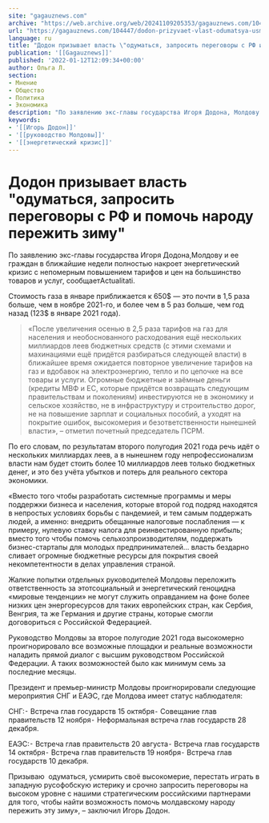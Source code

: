 ```yaml
---
site: "gagauznews.com"
archive: "https://web.archive.org/web/20241109205353/gagauznews.com/104447/dodon-prizyvaet-vlast-odumatsya-usmirit-svoyo-vysokomerie-i-pomoch-narodu-perezhit-zimu.html"
url: "https://gagauznews.com/104447/dodon-prizyvaet-vlast-odumatsya-usmirit-svoyo-vysokomerie-i-pomoch-narodu-perezhit-zimu.html"
language: ru
title: "Додон призывает власть \"одуматься, запросить переговоры с РФ и помочь народу пережить зиму\""
publication: '[[Gagauznews]]'
published: '2022-01-12T12:09:34+00:00'
author: Ольга Л.
section:
- Мнение
- Общество
- Политика
- Экономика
description: "По заявлению экс-главы государства Игоря Додона, Молдову и ее граждан в ближайшие недели полностью накроет энергетический кризис с непомерным повышением тарифов и цен на большинство товаров и услуг, сообщает Actualitati. Стоимость газа в январе приближается к 650$ — это почти в 1,5 раза больше, чем в ноябре 2021-го, и более чем в 5 раз больше, чем год назад (123$ в январе 2021 года). «После увеличения осенью в 2,5 раза тарифов на газ для населения и необоснованного расходования ещё нескольких миллиардов леев бюджетных средств (с этими схемами и махинациями ещё придётся разбираться следующей власти) в ближайшее время ожидается повторное увеличение тарифов […]"
keywords:
- '[[Игорь Додон]]'
- '[[руководство Молдовы]]'
- '[[энергетический кризис]]'
---
```


# Додон призывает власть "одуматься, запросить переговоры с РФ и помочь народу пережить зиму"

По заявлению экс-главы государства Игоря Додона,Молдову и ее граждан в ближайшие недели полностью накроет энергетический кризис с непомерным повышением тарифов и цен на большинство товаров и услуг, сообщаетActualitati.

Стоимость газа в январе приближается к 650$ — это почти в 1,5 раза больше, чем в ноябре 2021-го, и более чем в 5 раз больше, чем год назад (123$ в январе 2021 года).

> «После увеличения осенью в 2,5 раза тарифов на газ для населения и необоснованного расходования ещё нескольких миллиардов леев бюджетных средств (с этими схемами и махинациями ещё придётся разбираться следующей власти) в ближайшее время ожидается повторное увеличение тарифов на газ и вдобавок на электроэнергию, тепло и по цепочке на все товары и услуги. Огромные бюджетные и заёмные деньги (кредиты МВФ и ЕС, которые придётся возвращать следующим правительствам и поколениям) инвестируются не в экономику и сельское хозяйство, не в инфраструктуру и строительство дорог, не на повышение зарплат и социальных пособий, а уходят на покрытие ошибок, высокомерия и безответственности нынешней власти», – отметил почетный председатель ПСРМ.

По его словам, по результатам второго полугодия 2021 года речь идёт о нескольких миллиардах леев, а в нынешнем году непрофессионализм власти нам будет стоить более 10 миллиардов леев только бюджетных денег, и это без учёта убытков и потерь для реального сектора экономики.

«Вместо того чтобы разработать системные программы и меры поддержки бизнеса и населения, которые второй год подряд находятся в непростых условиях борьбы с пандемией, и тем самым поддержать людей, а именно: внедрить обещанные налоговые послабления — к примеру, нулевую ставку налога для реинвестированную прибыль; вместо того чтобы помочь сельхозпроизводителям, поддержать бизнес-стартапы для молодых предпринимателей… власть бездарно сливает огромные бюджетные ресурсы для покрытия своей некомпетентности в делах управления страной.

Жалкие попытки отдельных руководителей Молдовы переложить ответственность за этотсоциальный и энергетический геноцидна «мировые тенденции» не могут служить оправданием на фоне более низких цен энергоресурсов для таких европейских стран, как Сербия, Венгрия, та же Германия и другие страны, которые смогли договориться с Российской Федерацией.

Руководство Молдовы за второе полугодие 2021 года высокомерно проигнорировало все возможные площадки и реальные возможности наладить прямой диалог с высшим руководством Российской Федерации. А таких возможностей было как минимум семь за последние месяцы.

Президент и премьер-министр Молдовы проигнорировали следующие мероприятия СНГ и ЕАЭС, где Молдова имеет статус наблюдателя:

СНГ:⁃ Встреча глав государств 15 октября⁃ Совещание глав правительств 12 ноября⁃ Неформальная встреча глав государств 28 декабря.

ЕАЭС:⁃ Встреча глав правительств 20 августа⁃ Встреча глав государств 14 октября⁃ Встреча глав правительств 19 ноября⁃ Встреча глав государств 10 декабря.

Призываю  одуматься, усмирить своё высокомерие, перестать играть в западную русофобскую истерику и срочно запросить переговоры на высоком уровне с нашими стратегическим российскими партнерами для того, чтобы найти возможность помочь молдавскому народу пережить эту зиму», – заключил Игорь Додон.